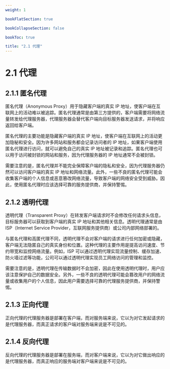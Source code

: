 ```yaml
---
weight: 1

bookFlatSection: true

bookCollapseSection: false

bookToc: true

title: "2.1 代理"
---
```


# 2.1 代理

## 2.1.1 匿名代理

匿名代理（Anonymous Proxy）用于隐藏客户端的真实 IP 地址，使客户端在互联网上的活动难以被追踪。匿名代理通常是由第三方提供的，客户端需要将网络流量转发给代理服务器，代理服务器会替代客户端向目标服务器发送请求，并将响应返回给客户端。

匿名代理的主要功能是隐藏客户端的真实 IP 地址，使客户端在互联网上的活动更加隐秘和安全。因为许多网站和服务都会记录访问者的 IP 地址，如果客户端使用匿名代理进行访问，就可以避免自己的真实 IP 地址被记录和追踪。匿名代理也可以用于访问被封锁的网站和服务，因为代理服务器的 IP 地址通常不会被封锁。

需要注意的是，匿名代理并不能完全保障客户端的隐私和安全，因为代理服务器仍然可以访问客户端的真实 IP 地址和网络流量。此外，一些不良的匿名代理可能会收集客户端的个人信息或恶意篡改网络流量，导致客户端的网络安全受到威胁。因此，使用匿名代理时应该选择可靠的服务提供商，并保持警惕。

## 2.1.2 透明代理

透明代理（Transparent Proxy）在转发客户端请求时不会修改任何请求头信息，目标服务器可以获取到客户端的真实 IP 地址和其他相关信息。透明代理通常是由 ISP（Internet Service Provider，互联网服务提供商）或公司内部网络部署的。

与匿名代理和高匿代理不同，透明代理不会对客户端的请求进行任何加密或隐藏，客户端无法隐匿自己的真实身份和位置。这种代理的主要作用是提高访问速度、节约带宽和监控网络流量。例如，ISP 可以通过透明代理实现流量控制、缓存加速、防火墙过滤等功能，公司可以通过透明代理实现员工网络访问的管理和监控。

需要注意的是，透明代理在传输数据时不会加密，因此在使用透明代理时，用户应该注意保护自己的数据安全。另外，一些不良的透明代理可能会篡改用户的网络流量或收集用户的个人信息，因此用户需要选择可靠的代理服务提供商，并保持警惕。

## 2.1.3 正向代理

正向代理的代理服务器是部署在客户端，而对服务端来说，它以为对它发起请求的是代理服务器，而真正请求的客户端对服务端来说是不可见的。

## 2.1.4 反向代理

反向代理的代理服务器是部署在服务端，而对客户端来说，它以为对它做出响应的是代理服务器，而真正响应的服务端对客户端来说是不可见的。



















